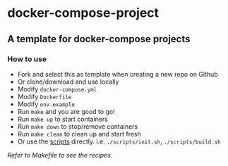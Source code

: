 # docker-compose-project

## A template for docker-compose projects

### How to use

- Fork and select this as template when creating a new repo on Github
- Or clone/download and use locally
- Modify `docker-compose.yml`
- Modify `Dockerfile`
- Modify `env.example`
- Run `make` and you are good to go!
- Run `make up` to start containers
- Run `make down` to stop/remove containers
- Run `make clean` to clean up and start fresh
- Or use the [scripts](scripts) directly. i.e. `./scripts/init.sh`, `./scripts/build.sh`

_Refer to Makefile to see the recipes._
